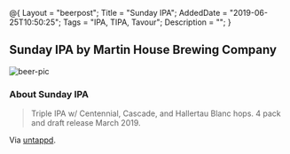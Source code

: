 @{
 Layout = "beerpost";
 Title = "Sunday IPA";
 AddedDate = "2019-06-25T10:50:25";
 Tags = "IPA, TIPA, Tavour";
 Description = "";
 }
 

## Sunday IPA by Martin House Brewing Company

![beer-pic]

### About Sunday IPA

> Triple IPA w/ Centennial, Cascade, and Hallertau Blanc hops. 4 pack and draft release March 2019.

Via [untappd][untappd-url].

[untappd-url]: <https://untappd.com//b/martin-house-brewing-company-sunday-ipa/3121267>
[beer-pic]: https://jasonpowley.com/assets/img/2019-06-25-sunday-ipa.jpeg "Sunday IPA by Martin House Brewing Company"
